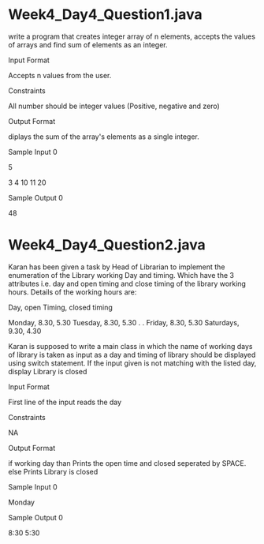 # Week4_Day4_Question1.java

write a program that creates integer array of n elements, accepts the values of arrays and find sum of elements as an integer.

Input Format

Accepts n values from the user.

Constraints

All number should be integer values (Positive, negative and zero)

Output Format

diplays the sum of the array's elements as a single integer.

Sample Input 0

5

3 4 10 11 20

Sample Output 0

48

# Week4_Day4_Question2.java

Karan has been given a task by Head of Librarian to implement the enumeration of the Library working Day and timing. Which have the 3 attributes i.e. day and open timing and close timing of the library working hours. Details of the working hours are:

Day, open Timing, closed timing

Monday, 8.30, 5.30 Tuesday, 8.30, 5.30 . . Friday, 8.30, 5.30 Saturdays, 9.30, 4.30

Karan is supposed to write a main class in which the name of working days of library is taken as input as a day and timing of library should be displayed using switch statement. If the input given is not matching with the listed day, display Library is closed

Input Format

First line of the input reads the day

Constraints

NA

Output Format

if working day than Prints the open time and closed seperated by SPACE. else Prints Library is closed

Sample Input 0

Monday

Sample Output 0

8:30 5:30
